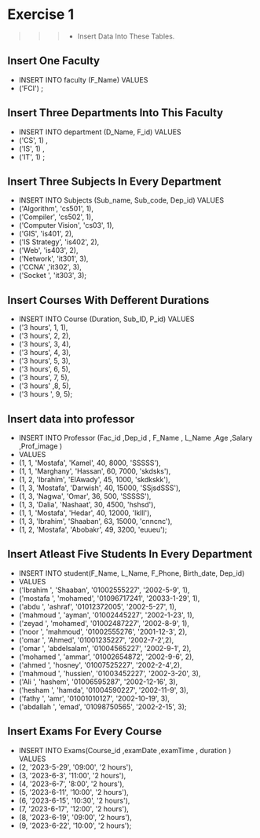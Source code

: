 # Exercise 1
>>> - Insert Data Into These Tables.

## Insert One Faculty
   * INSERT INTO faculty (F_Name) VALUES
   * ('FCI') ;
        
          
## Insert Three Departments Into This Faculty	
  * INSERT INTO department (D_Name, F_id) VALUES
  * ('CS', 1) ,
  * ('IS', 1) ,
  * ('IT', 1) ;


## Insert Three Subjects In Every Department	
  * INSERT INTO Subjects (Sub_name, Sub_code, Dep_id) VALUES
  * ('Algorithm', 'cs501', 1),
  * ('Compiler', 'cs502', 1),
  * ('Computer Vision', 'cs03', 1),
  * ('GIS', 'is401', 2),
  * ('IS Strategy', 'is402', 2),
  * ('Web', 'is403', 2),
  * ('Network', 'it301', 3),
  * ('CCNA' ,'it302', 3),
  * ('Socket ', 'it303', 3);


## Insert Courses With Defferent Durations
  * INSERT INTO Course (Duration, Sub_ID, P_id) VALUES
  * ('3 hours', 1, 1),
  * ('3 hours', 2, 2),
  * ('3 hours', 3, 4),
  * ('3 hours', 4, 3),
  * ('3 hours', 5, 3),
  * ('3 hours', 6, 5),
  * ('3 hours', 7, 5),
  * ('3 hours' ,8, 5),
  * ('3 hours ', 9, 5);

## Insert data into professor
  * INSERT INTO Professor (Fac_id ,Dep_id , F_Name , L_Name ,Age ,Salary ,Prof_image ) 
  * VALUES
  * (1, 1, 'Mostafa', 'Kamel', 40, 8000, 'SSSSS'),
  * (1, 1, 'Marghany', 'Hassan', 60, 7000, 'skdsks'),
  * (1, 2, 'Ibrahim', 'ElAwady', 45, 1000, 'skdkskk'),
  * (1, 3, 'Mostafa', 'Darwish', 40, 15000, 'SSjsdSSS'),
  * (1, 3, 'Nagwa', 'Omar', 36, 500, 'SSSSS'),
  * (1, 3, 'Dalia', 'Nashaat', 30, 4500, 'hshsd'),
  * (1, 1, 'Mostafa', 'Hedar', 40, 12000, 'lklll'),
  * (1, 3, 'Ibrahim', 'Shaaban', 63, 15000, 'cnncnc'),
  * (1, 2, 'Mostafa', 'Abobakr', 49, 3200, 'euueu');

## Insert Atleast Five Students In Every Department
	
  * INSERT INTO student(F_Name, L_Name, F_Phone, Birth_date, Dep_id) 
  * VALUES 
  * ('Ibrahim ', 'Shaaban', '01002555227', '2002-5-9', 1),
  * ('mostafa ', 'mohamed', '01096717241', '20033-1-29', 1),
  * ('abdu ', 'ashraf', '01012372005', '2002-5-27', 1),
  * ('mahmoud ', 'ayman', '01002445227', '2002-1-23', 1),
  * ('zeyad ', 'mohamed', '01002487227', '2002-8-9', 1),
  * ('noor ', 'mahmoud', '01002555276', '2001-12-3', 2),
  * ('omar ', 'Ahmed', '01001235227', '2002-7-2',2),
  * ('omar ', 'abdelsalam', '01004565227', '2002-9-1', 2),
  * ('mohamed ', 'ammar', '01002654872', '2002-9-6', 2),
  * ('ahmed ', 'hosney', '01007525227', '2002-2-4',2),
  * ('mahmoud ', 'hussien', '01003452227', '2002-3-20', 3),
  * ('Ali ', 'hashem', '01006595287', '2002-12-16', 3),
  * ('hesham ', 'hamda', '01004590227', '2002-11-9', 3),
  * ('fathy ', 'amr', '01001010127', '2002-10-19', 3),
  * ('abdallah ', 'emad', '01098750565', '2002-2-15', 3);
	
	
## Insert Exams For Every Course

  * INSERT INTO Exams(Course_id ,examDate ,examTime , duration ) VALUES 
  * (2, '2023-5-29', '09:00', '2 hours'),
  * (3, '2023-6-3', '11:00', '2 hours'),
  * (4, '2023-6-7', '8:00', '2 hours'),
  * (5, '2023-6-11', '10:00', '2 hours'),
  * (6, '2023-6-15', '10:30', '2 hours'),
  * (7, '2023-6-17', '12:00', '2 hours'),
  * (8, '2023-6-19', '09:00', '2 hours'),
  * (9, '2023-6-22', '10:00', '2 hours');










 










